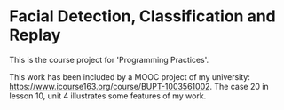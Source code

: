 # Facial Detection, Classification and Replay
This is the course project for 'Programming Practices'.

This work has been included by a MOOC project of my university: https://www.icourse163.org/course/BUPT-1003561002. The case 20 in lesson 10, unit 4 illustrates some features of my work.
